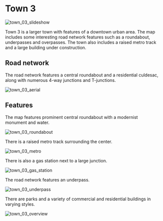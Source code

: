# Town 3

![town_03_slideshow](../img/catalogue/maps/town03/town03_panorama.webp)

Town 3 is a larger town with features of a downtown urban area. The map includes some interesting road network features such as a roundabout, underpasses and overpasses. The town also includes a raised metro track and a large building under construction.

## Road network

The road network features a central roundabout and a residential culdesac, along with numerous 4-way junctions and T-junctions.

![town_03_aerial](../img/catalogue/maps/town03/town03aerial.webp)

## Features

The map features prominent central roundabout with a modernist monument and water. 

![town_03_roundabout](../img/catalogue/maps/town03/town03_roundabout.webp)

There is a raised metro track surrounding the center.

![town_03_metro](../img/catalogue/maps/town03/town03_metro.webp)

There is also a gas station next to a large junction.

![town_03_gas_station](../img/catalogue/maps/town03/town03_junction.webp)

The road network features an underpass.

![town_03_underpass](../img/catalogue/maps/town03/town03_underpass.webp)

There are parks and a variety of commercial and residential buildings in varying styles.

![town_03_overview](../img/catalogue/maps/town03/town03_buildings.webp)
